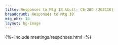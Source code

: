 ```yaml
---
title: Responses to Mtg 18 &bull; CS-280 (202110)
breadcrumb: Responses to Mtg 18
mtg_nbr: 18
layout: bg-image
---
```


{%- include meetings/responses.html -%}
